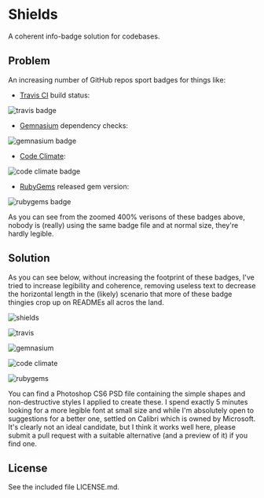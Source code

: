 # Shields

A coherent info-badge solution for codebases.

## Problem
An increasing number of GitHub repos sport badges for things like:
- [Travis CI](https://travis-ci.org/) build status: 

![travis badge](http://f.cl.ly/items/2H233M0I0T43313c3h0C/Screen%20Shot%202013-01-30%20at%202.45.30%20AM.png)

- [Gemnasium](https://gemnasium.com/) dependency checks: 

![gemnasium badge](http://f.cl.ly/items/2j1D2R0q2C3s1x2y3k09/Screen%20Shot%202013-01-30%20at%202.46.10%20AM.png)

- [Code Climate](http://codeclimate.com): 

![code climate badge](http://f.cl.ly/items/0H2O1A3q2b3j1D2i0M3j/Screen%20Shot%202013-01-30%20at%202.46.47%20AM.png)

- [RubyGems](http://rubygems.org) released gem version: 

![rubygems badge](http://f.cl.ly/items/443X21151h1V301s2s3a/Screen%20Shot%202013-01-30%20at%202.47.10%20AM.png)

As you can see from the zoomed 400% verisons of these badges above, nobody is (really) using the same badge file and at normal size, they're hardly legible.

## Solution
As you can see below, without increasing the footprint of these badges, I've tried to increase legibility and coherence, removing useless text to decrease the horizontal length in the (likely) scenario that more of these badge thingies crop up on READMEs all acros the land.

![shields](https://raw.github.com/olivierlacan/shields/master/shields.png)

![travis](http://f.cl.ly/items/202W2m3W3Q40022b3202/Screen%20Shot%202013-01-30%20at%202.59.35%20AM.png)

![gemnasium](http://f.cl.ly/items/063N363n0l2D2N1G1E0G/Screen%20Shot%202013-01-30%20at%203.00.08%20AM.png)

![code climate](http://f.cl.ly/items/0Z0a2N0G3q1i2Y1R0m0Q/Screen%20Shot%202013-01-30%20at%203.00.33%20AM.png)

![rubygems](http://f.cl.ly/items/463l3V311j1e0x2J2X1B/Screen%20Shot%202013-01-30%20at%203.00.52%20AM.png)

You can find a Photoshop CS6 PSD file containing the simple shapes and non-destructive styles I applied to create these. I spend exactly 5 minutes looking for a more legible font at small size and while I'm absolutely open to suggestions for a better one, settled on Calibri which is owned by Microsoft. It's clearly not an ideal candidate, but I think it works well here, please submit a pull request with a suitable alternative (and a preview of it) if you find one.

## License
See the included file LICENSE.md.